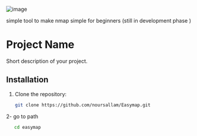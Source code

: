 ![image](https://github.com/noursallam/Easymap/assets/122881707/7a1fe892-6a3a-48ee-9778-ffab28a4f8bd)

simple tool to make nmap simple for beginners (still in development phase )

# Project Name

Short description of your project.

## Installation

1. Clone the repository:
   ```bash
   git clone https://github.com/noursallam/Easymap.git

 2- go to path 
 ```bash
    cd easymap

